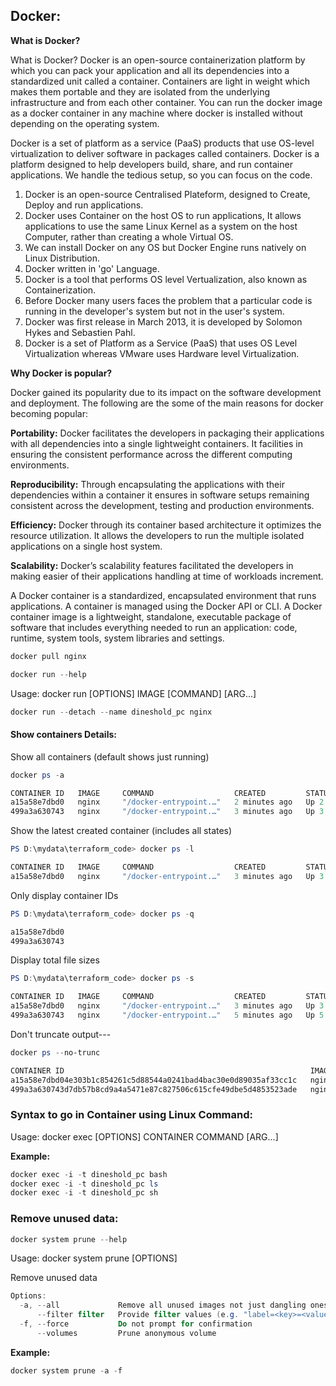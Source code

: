 ## Docker:

**What is Docker?**

What is Docker?
Docker is an open-source containerization platform by which you can pack your application and all its dependencies into a standardized unit called a container. Containers are light in weight which makes them portable and they are isolated from the underlying infrastructure and from each other container. You can run the docker image as a docker container in any machine where docker is installed without depending on the operating system.



Docker is a set of platform as a service (PaaS) products that use OS-level virtualization to deliver software in packages called containers.
Docker is a platform designed to help developers build, share, and run container applications. We handle the tedious setup, so you can focus on the code.

1. Docker is an open-source Centralised Plateform, designed to Create, Deploy and run applications.
2. Docker uses Container on the host OS to run applications, It allows applications to use the same Linux Kernel as a system on the host Computer, rather than creating a whole Virtual OS.
3. We can install Docker on any OS but Docker Engine runs natively on Linux Distribution.
4. Docker written in 'go' Language.
5. Docker is a tool that performs OS level Vertualization, also known as Containerization.
6. Before Docker many users faces the problem that a particular code is running in the developer's system but not in the user's system.
7. Docker was first release in March 2013, it is developed by Solomon Hykes and Sebastien Pahl.
8. Docker is a set of Platform as a Service (PaaS) that uses OS Level Virtualization whereas VMware uses Hardware level Virtualization.
   
**Why Docker is popular?**

Docker gained its popularity due to its impact on the software development and deployment. The following are the some of the main reasons for docker becoming popular:

**Portability:** Docker facilitates the developers in packaging their applications with all dependencies into a single lightweight containers. It facilities in ensuring the consistent performance across the different computing environments.

**Reproducibility:** Through encapsulating the applications with their dependencies within a container it ensures in software setups remaining consistent across the development, testing and production environments.

**Efficiency:** Docker through its container based architecture it optimizes the resource utilization. It allows the developers to run the multiple isolated applications on a single host system.

**Scalability:** Docker’s scalability features facilitated the developers in making easier of their applications handling at time of workloads increment.




A Docker container is a standardized, encapsulated environment that runs applications. A container is managed using the Docker API or CLI.
A Docker container image is a lightweight, standalone, executable package of software that includes everything needed to run an application: code, runtime, system tools, system libraries and settings.

```powershell
docker pull nginx
```
```powershell
docker run --help
```

Usage:  docker run [OPTIONS] IMAGE [COMMAND] [ARG...]
```powershell
docker run --detach --name dineshold_pc nginx
```
















#### Show containers Details:

Show all containers (default shows just running)
```powershell
docker ps -a
```
```powershell
CONTAINER ID   IMAGE     COMMAND                  CREATED         STATUS         PORTS     NAMES
a15a58e7dbd0   nginx     "/docker-entrypoint.…"   2 minutes ago   Up 2 minutes   80/tcp    dineshnew_pc
499a3a630743   nginx     "/docker-entrypoint.…"   3 minutes ago   Up 3 minutes   80/tcp    dineshold_pc
```
Show the latest created container (includes all
                        states)
```powershell
PS D:\mydata\terraform_code> docker ps -l
```
```powershell
CONTAINER ID   IMAGE     COMMAND                  CREATED         STATUS         PORTS     NAMES
a15a58e7dbd0   nginx     "/docker-entrypoint.…"   3 minutes ago   Up 3 minutes   80/tcp    dineshnew_pc
```
Only display container IDs
```powershell
PS D:\mydata\terraform_code> docker ps -q
```
```powershell
a15a58e7dbd0
499a3a630743
```
Display total file sizes
```powershell
PS D:\mydata\terraform_code> docker ps -s
```
```powershell
CONTAINER ID   IMAGE     COMMAND                  CREATED         STATUS         PORTS     NAMES          SIZE
a15a58e7dbd0   nginx     "/docker-entrypoint.…"   3 minutes ago   Up 3 minutes   80/tcp    dineshnew_pc   81.9kB (virtual 207MB)
499a3a630743   nginx     "/docker-entrypoint.…"   5 minutes ago   Up 5 minutes   80/tcp    dineshold_pc   81.9kB (virtual 207MB)
```
Don't truncate output---
```powershell
docker ps --no-trunc
```
```powershell
CONTAINER ID                                                       IMAGE     COMMAND                                          CREATED         STATUS         PORTS     NAMES
a15a58e7dbd04e303b1c854261c5d88544a0241bad4bac30e0d89035af33cc1c   nginx     "/docker-entrypoint.sh nginx -g 'daemon off;'"   7 minutes ago   Up 7 minutes   80/tcp    dineshnew_pc
499a3a630743d7db57b8cd9a4a5471e87c827506c615cfe49dbe5d4853523ade   nginx     "/docker-entrypoint.sh nginx -g 'daemon off;'"   9 minutes ago   Up 9 minutes   80/tcp    dineshold_pc
```

### Syntax to go in Container using Linux Command:

Usage:  docker exec [OPTIONS] CONTAINER COMMAND [ARG...]

**Example:**
```powershell
docker exec -i -t dineshold_pc bash
docker exec -i -t dineshold_pc ls
docker exec -i -t dineshold_pc sh
```



### Remove unused data:
```powershell
docker system prune --help
```
Usage:  docker system prune [OPTIONS]

Remove unused data
```powershell
Options:
  -a, --all             Remove all unused images not just dangling ones
      --filter filter   Provide filter values (e.g. "label=<key>=<value>")
  -f, --force           Do not prompt for confirmation
      --volumes         Prune anonymous volume
```

**Example:**
```powershell
docker system prune -a -f 
```



